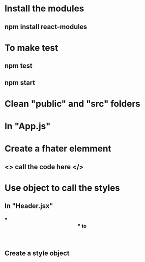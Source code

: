 # Install the modules
## npm install react-modules

# To make test
## npm test
## npm start

# Clean "public" and "src" folders


# In "App.js"
# Create a fhater elemment
## <> call the code here </>

# Use object to call the styles
## In "Header.jsx"
### " <header className="header">" to <header style={style.header}>

## Create a style object
## 
